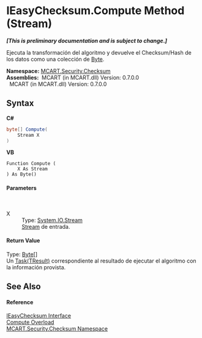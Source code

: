 # IEasyChecksum.Compute Method (Stream)
 _**\[This is preliminary documentation and is subject to change.\]**_

Ejecuta la transformación del algoritmo y devuelve el Checksum/Hash de los datos como una colección de <a href="http://msdn2.microsoft.com/es-es/library/yyb1w04y" target="_blank">Byte</a>.

**Namespace:**&nbsp;<a href="60810d21-7cbc-628a-0d69-05538adbf155">MCART.Security.Checksum</a><br />**Assemblies:**&nbsp;&nbsp;MCART (in MCART.dll) Version: 0.7.0.0<br />&nbsp;&nbsp;MCART (in MCART.dll) Version: 0.7.0.0<br />

## Syntax

**C#**<br />
``` C#
byte[] Compute(
	Stream X
)
```

**VB**<br />
``` VB
Function Compute ( 
	X As Stream
) As Byte()
```


#### Parameters
&nbsp;<dl><dt>X</dt><dd>Type: <a href="http://msdn2.microsoft.com/es-es/library/8f86tw9e" target="_blank">System.IO.Stream</a><br /><a href="http://msdn2.microsoft.com/es-es/library/8f86tw9e" target="_blank">Stream</a> de entrada.</dd></dl>

#### Return Value
Type: <a href="http://msdn2.microsoft.com/es-es/library/yyb1w04y" target="_blank">Byte</a>[]<br />Un <a href="http://msdn2.microsoft.com/es-es/library/dd321424" target="_blank">Task(TResult)</a> correspondiente al resultado de ejecutar el algoritmo con la información provista.

## See Also


#### Reference
<a href="91f7d2c9-3f1a-2c86-2521-c04ece8a3e0b">IEasyChecksum Interface</a><br /><a href="745ca682-4b17-529c-1e00-e57622e52978">Compute Overload</a><br /><a href="60810d21-7cbc-628a-0d69-05538adbf155">MCART.Security.Checksum Namespace</a><br />